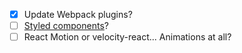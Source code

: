 - [x] Update Webpack plugins?
- [ ] [Styled components](https://github.com/styled-components/styled-components)?
- [ ] React Motion or velocity-react... Animations at all?

